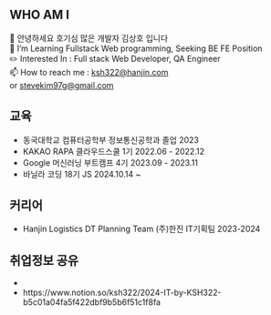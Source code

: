 ## WHO AM I <br>
👋 안녕하세요 호기심 많은 개발자 김상호 입니다<br>
👀 I’m Learning Fullstack Web programming, Seeking BE FE Position<br>
✏️ Interested In : Full stack Web Developer, QA Engineer<br>
📫 How to reach me : ksh322@hanjin.com <br> or stevekim97g@gmail.com 
## 교육 <br>
- 동국대학교 컴퓨터공학부 정보통신공학과 졸업 2023<br>
- KAKAO RAPA 클라우드스쿨  1기 2022.06 - 2022.12 <br>
- Google 머신러닝 부트캠프 4기 2023.09 - 2023.11<br>
- 바닐라 코딩 18기 JS 2024.10.14 ~
## 커리어 </br>
- Hanjin Logistics DT Planning Team (주)한진 IT기획팀 2023-2024

## 취업정보 공유 <br>
- <li>https://www.notion.so/ksh322/2024-IT-by-KSH322-b5c01a04fa5f422dbf9b5b6f51c1f8fa</li>
<!---
ksh322/ksh322 is a ✨ special ✨ repository because its `README.md` (this file) appears on your GitHub profile.
You can click the Preview link to take a look at your changes.
--->
